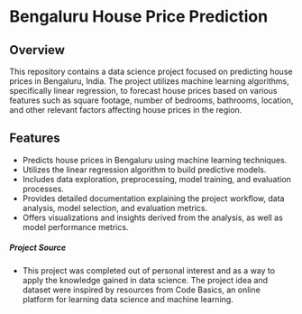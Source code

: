 # Bengaluru House Price Prediction

## Overview

This repository contains a data science project focused on predicting house prices in Bengaluru, India. The project utilizes machine learning algorithms, specifically linear regression, to forecast house prices based on various features such as square footage, number of bedrooms, bathrooms, location, and other relevant factors affecting house prices in the region.

## Features

- Predicts house prices in Bengaluru using machine learning techniques.
- Utilizes the linear regression algorithm to build predictive models.
- Includes data exploration, preprocessing, model training, and evaluation processes.
- Provides detailed documentation explaining the project workflow, data analysis, model selection, and evaluation metrics.
- Offers visualizations and insights derived from the analysis, as well as model performance metrics.

##### Project Source
- This project was completed out of personal interest and as a way to apply the knowledge gained in data science. The project idea and dataset were inspired by resources from Code Basics, an online platform for learning data science and machine learning.

